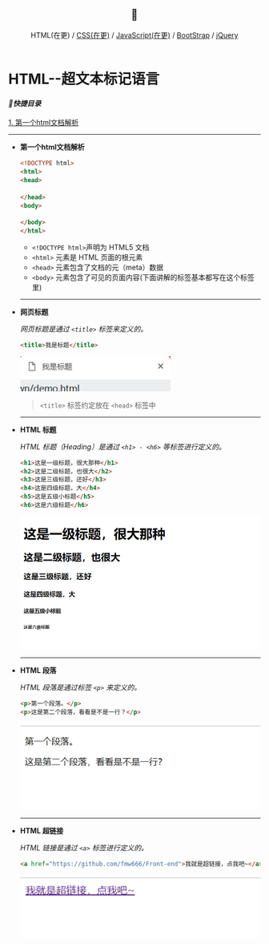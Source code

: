 <div align="center">
  <h2>📖</h2>
</div>  
<div align="center">
  HTML(在更) / <a href="#">CSS(在更)</a> / <a href="#">JavaScript(在更)</a> / <a href="#">BootStrap</a> / <a href="#">jQuery</a>
</div>

<br>

# HTML--超文本标记语言
#### *📑快捷目录*
[1. 第一个html文档解析](#1)

---

<a name="1"></a>
+ **第一个html文档解析**
  ```html
  <!DOCTYPE html>
  <html>
  <head>

  </head>
  <body>

  </body>
  </html>
  ```
  - `<!DOCTYPE html>`声明为 HTML5 文档
  - `<html>` 元素是 HTML 页面的根元素
  - `<head>` 元素包含了文档的元（meta）数据
  - `<body>` 元素包含了可见的页面内容(下面讲解的标签基本都写在这个标签里)
  
  ---
  
+ **网页标题**

  *网页标题是通过 `<title>` 标签来定义的。*
  ```html
  <title>我是标题</title>
  ```
  <img src="pics/0.png" width="300">
  
  > `<title>` 标签约定放在 `<head>` 标签中
  
  ---
  
+ **HTML 标题**

  *HTML 标题（Heading）是通过 `<h1> - <h6>` 等标签进行定义的。*
  ```html
  <h1>这是一级标题，很大那种</h1>
  <h2>这是二级标题，也很大</h2>
  <h3>这是三级标题，还好</h3>
  <h4>这是四级标题，大</h4>
  <h5>这是五级小标题</h5>
  <h6>这是六级标题</h6>
  ```
  <img src="pics/1.png" width="700">
  
  ---
  
+ **HTML 段落**

  *HTML 段落是通过标签 `<p>` 来定义的。*
  ```html
  <p>第一个段落。</p>
  <p>这是第二个段落，看看是不是一行？</p>
  ```
  <img src="pics/2.png" width="500">
  
  ---

+ **HTML 超链接**

  *HTML 链接是通过 `<a>` 标签进行定义的。*
  ```html
  <a href="https://github.com/fmw666/Front-end">我就是超链接，点我吧~</a>
  ```
  <img src="pics/3.png" width="500">
